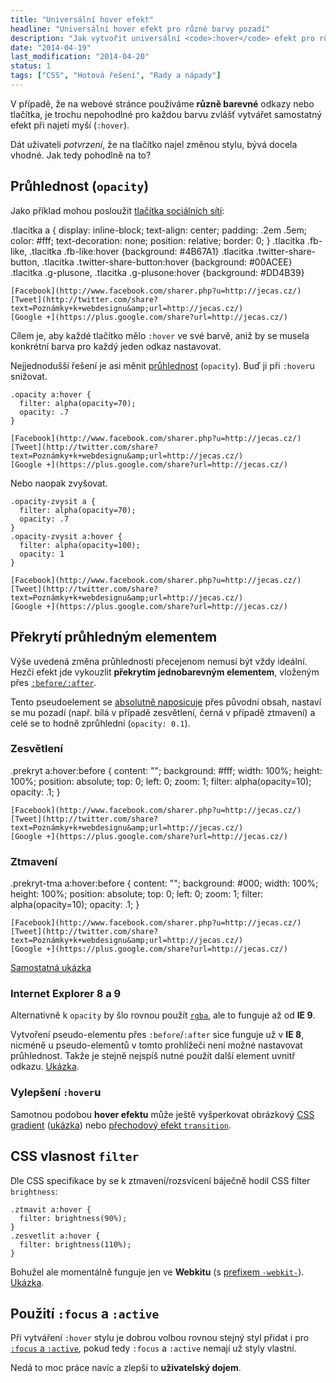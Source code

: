 ```yaml
---
title: "Universální hover efekt"
headline: "Universální hover efekt pro různé barvy pozadí"
description: "Jak vytvořit universální <code>:hover</code> efekt pro různě barevná tlačítka."
date: "2014-04-19"
last_modification: "2014-04-20"
status: 1
tags: ["CSS", "Hotová řešení", "Rady a nápady"]
---
```


V případě, že na webové stránce používáme **různě barevné** odkazy nebo tlačítka, je trochu nepohodlné pro každou barvu zvlášť vytvářet samostatný efekt při najetí myší (`:hover`).

Dát uživateli *potvrzení*, že na tlačítko najel změnou stylu, bývá docela vhodné. Jak tedy pohodlně na to?

## Průhlednost (`opacity`)

Jako příklad mohou posloužit [tlačítka sociálních sítí](/sdileci-tlacitka):

.tlacitka a {
    display: inline-block; 
    text-align: center; 
    padding: .2em .5em; 
    color: #fff; 
    text-decoration: none;
    position: relative;
    border: 0;
}
.tlacitka .fb-like, 
.tlacitka .fb-like:hover {background: #4B67A1}
.tlacitka .twitter-share-button,
.tlacitka .twitter-share-button:hover {background: #00ACEE}
.tlacitka .g-plusone,
.tlacitka .g-plusone:hover {background: #DD4B39}

    [Facebook](http://www.facebook.com/sharer.php?u=http://jecas.cz/)
    [Tweet](http://twitter.com/share?text=Poznámky+k+webdesignu&amp;url=http://jecas.cz/)
    [Google +](https://plus.google.com/share?url=http://jecas.cz/)

Cílem je, aby každé tlačítko mělo `:hover` ve své barvě, aniž by se musela konkrétní barva pro každý jeden odkaz nastavovat.

Nejjednodušší řešení je asi měnit [průhlednost](/opacity) (`opacity`). Buď ji při `:hover`u snižovat.

    .opacity a:hover {
      filter: alpha(opacity=70); 
      opacity: .7
    }

    [Facebook](http://www.facebook.com/sharer.php?u=http://jecas.cz/)
    [Tweet](http://twitter.com/share?text=Poznámky+k+webdesignu&amp;url=http://jecas.cz/)
    [Google +](https://plus.google.com/share?url=http://jecas.cz/)

Nebo naopak zvyšovat.

    .opacity-zvysit a {
      filter: alpha(opacity=70); 
      opacity: .7
    }
    .opacity-zvysit a:hover {
      filter: alpha(opacity=100); 
      opacity: 1
    }

    [Facebook](http://www.facebook.com/sharer.php?u=http://jecas.cz/)
    [Tweet](http://twitter.com/share?text=Poznámky+k+webdesignu&amp;url=http://jecas.cz/)
    [Google +](https://plus.google.com/share?url=http://jecas.cz/)

## Překrytí průhledným elementem

Výše uvedená změna průhlednosti přecejenom nemusí být vždy ideální. Hezčí efekt jde vykouzlit **překrytím jednobarevným elementem**, vloženým přes [`:before/:after`](/css-selektory#before-after).

Tento pseudoelement se [absolutně naposicuje](/position#absolute) přes původní obsah, nastaví se mu pozadí (např. bílá v případě zesvětlení, černá v případě ztmavení) a celé se to hodně zprůhlední (`opacity: 0.1`).

### Zesvětlení

.prekryt a:hover:before {
    content: "";
    background: #fff;
    width: 100%;
    height: 100%;
    position: absolute; 
    top: 0; 
    left: 0;
    zoom: 1;
    filter: alpha(opacity=10); 
    opacity: .1;
}

    [Facebook](http://www.facebook.com/sharer.php?u=http://jecas.cz/)
    [Tweet](http://twitter.com/share?text=Poznámky+k+webdesignu&amp;url=http://jecas.cz/)
    [Google +](https://plus.google.com/share?url=http://jecas.cz/)

### Ztmavení

.prekryt-tma a:hover:before {
    content: "";
    background: #000;
    width: 100%;
    height: 100%;
    position: absolute; 
    top: 0; 
    left: 0;
    zoom: 1;
    filter: alpha(opacity=10); 
    opacity: .1;
}

    [Facebook](http://www.facebook.com/sharer.php?u=http://jecas.cz/)
    [Tweet](http://twitter.com/share?text=Poznámky+k+webdesignu&amp;url=http://jecas.cz/)
    [Google +](https://plus.google.com/share?url=http://jecas.cz/)

[Samostatná ukázka](http://kod.djpw.cz/ktcb)

### Internet Explorer 8 a 9

Alternativně k `opacity` by šlo rovnou použít [`rgba`](/opacity#rgba), ale to funguje až od **IE 9**.

Vytvoření pseudo-elementu přes `:before`/`:after` sice funguje už v **IE 8**, nicméně u pseudo-elementů v tomto prohlížeči není možné nastavovat průhlednost. Takže je stejně nejspíš nutné použít další element uvnitř odkazu. [Ukázka](http://kod.djpw.cz/rtcb).

### Vylepšení `:hover`u

Samotnou podobou **hover efektu** může ještě vyšperkovat obrázkový [CSS gradient](/gradient) ([ukázka](http://kod.djpw.cz/ltcb)) nebo [přechodový efekt `transition`](/transition).

## CSS vlasnost `filter`

Dle CSS specifikace by se k ztmavení/rozsvícení báječně hodil CSS filter `brightness`:

```
.ztmavit a:hover {
  filter: brightness(90%);
}
.zesvetlit a:hover {
  filter: brightness(110%);
}

```

Bohužel ale momentálně funguje jen ve **Webkitu** (s [prefixem `-webkit-`](/css-prefixy)). [Ukázka](http://kod.djpw.cz/qtcb).

## Použití `:focus` a `:active`

Při vytváření `:hover` stylu je dobrou volbou rovnou stejný styl přidat i pro [`:focus` a `:active`](/css-selektory#uzivatelske-akce), pokud tedy `:focus` a `:active` nemají už styly vlastní.

Nedá to moc práce navíc a zlepší to **uživatelský dojem**.